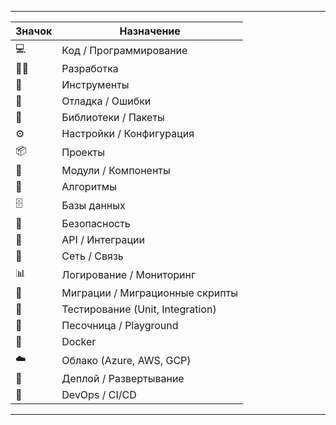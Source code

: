 
---

| Значок | Назначение                       |
| ------ | -------------------------------- |
| 💻     | Код / Программирование           |
| 🧑‍💻  | Разработка                       |
| 🔧     | Инструменты                      |
| 🐞     | Отладка / Ошибки                 |
| 🧱     | Библиотеки / Пакеты              |
| ⚙️     | Настройки / Конфигурация         |
| 📦     | Проекты                          |
| 🧩     | Модули / Компоненты              |
| 🧠     | Алгоритмы                        |
| 🗄️    | Базы данных                      |
| 🔐     | Безопасность                     |
| 🔗     | API / Интеграции                 |
| 📡     | Сеть / Связь                     |
| 📊     | Логирование / Мониторинг         |
| 🔄     | Миграции / Миграционные скрипты  |
| 🧪     | Тестирование (Unit, Integration) |
| 🧫     | Песочница / Playground           |
| 🐳     | Docker                           |
| ☁️     | Облако (Azure, AWS, GCP)         |
| 🚀     | Деплой / Развертывание           |
| 🧰     | DevOps / CI/CD                   |

---
